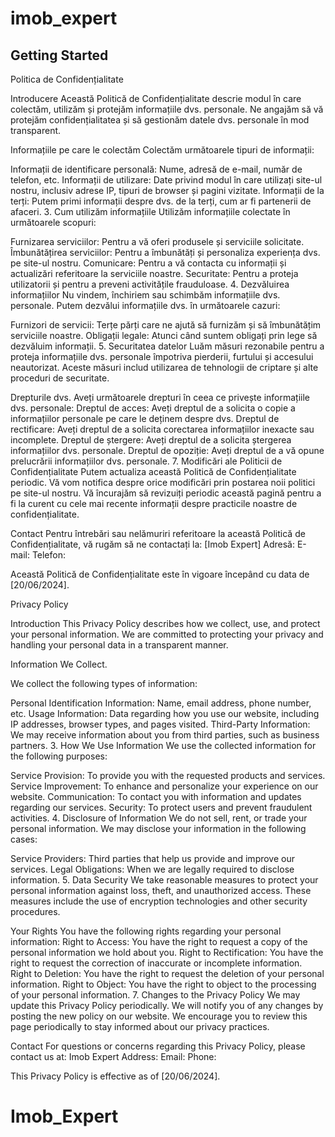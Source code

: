 # imob_expert


## Getting Started

Politica de Confidențialitate

Introducere Această Politică de Confidențialitate descrie modul în care colectăm, utilizăm și protejăm informațiile dvs. personale. Ne angajăm să vă protejăm confidențialitatea și să gestionăm datele dvs. personale în mod transparent.

Informațiile pe care le colectăm Colectăm următoarele tipuri de informații:

Informații de identificare personală: Nume, adresă de e-mail, număr de telefon, etc. Informații de utilizare: Date privind modul în care utilizați site-ul nostru, inclusiv adrese IP, tipuri de browser și pagini vizitate. Informații de la terți: Putem primi informații despre dvs. de la terți, cum ar fi partenerii de afaceri. 3. Cum utilizăm informațiile Utilizăm informațiile colectate în următoarele scopuri:

Furnizarea serviciilor: Pentru a vă oferi produsele și serviciile solicitate. Îmbunătățirea serviciilor: Pentru a îmbunătăți și personaliza experiența dvs. pe site-ul nostru. Comunicare: Pentru a vă contacta cu informații și actualizări referitoare la serviciile noastre. Securitate: Pentru a proteja utilizatorii și pentru a preveni activitățile frauduloase. 4. Dezvăluirea informațiilor Nu vindem, închiriem sau schimbăm informațiile dvs. personale. Putem dezvălui informațiile dvs. în următoarele cazuri:

Furnizori de servicii: Terțe părți care ne ajută să furnizăm și să îmbunătățim serviciile noastre. Obligații legale: Atunci când suntem obligați prin lege să dezvăluim informații. 5. Securitatea datelor Luăm măsuri rezonabile pentru a proteja informațiile dvs. personale împotriva pierderii, furtului și accesului neautorizat. Aceste măsuri includ utilizarea de tehnologii de criptare și alte proceduri de securitate.

Drepturile dvs. Aveți următoarele drepturi în ceea ce privește informațiile dvs. personale:
Dreptul de acces: Aveți dreptul de a solicita o copie a informațiilor personale pe care le deținem despre dvs. Dreptul de rectificare: Aveți dreptul de a solicita corectarea informațiilor inexacte sau incomplete. Dreptul de ștergere: Aveți dreptul de a solicita ștergerea informațiilor dvs. personale. Dreptul de opoziție: Aveți dreptul de a vă opune prelucrării informațiilor dvs. personale. 7. Modificări ale Politicii de Confidențialitate Putem actualiza această Politică de Confidențialitate periodic. Vă vom notifica despre orice modificări prin postarea noii politici pe site-ul nostru. Vă încurajăm să revizuiți periodic această pagină pentru a fi la curent cu cele mai recente informații despre practicile noastre de confidențialitate.

Contact Pentru întrebări sau nelămuriri referitoare la această Politică de Confidențialitate, vă rugăm să ne contactați la:
[Imob Expert] Adresă:
E-mail: Telefon:

Această Politică de Confidențialitate este în vigoare începând cu data de [20/06/2024].

Privacy Policy

Introduction This Privacy Policy describes how we collect, use, and protect your personal information. We are committed to protecting your privacy and handling your personal data in a transparent manner.

Information We Collect.

We collect the following types of information:

Personal Identification Information: Name, email address, phone number, etc. Usage Information: Data regarding how you use our website, including IP addresses, browser types, and pages visited. Third-Party Information: We may receive information about you from third parties, such as business partners. 3. How We Use Information We use the collected information for the following purposes:

Service Provision: To provide you with the requested products and services. Service Improvement: To enhance and personalize your experience on our website. Communication: To contact you with information and updates regarding our services. Security: To protect users and prevent fraudulent activities. 4. Disclosure of Information We do not sell, rent, or trade your personal information. We may disclose your information in the following cases:

Service Providers: Third parties that help us provide and improve our services. Legal Obligations: When we are legally required to disclose information. 5. Data Security We take reasonable measures to protect your personal information against loss, theft, and unauthorized access. These measures include the use of encryption technologies and other security procedures.

Your Rights You have the following rights regarding your personal information:
Right to Access: You have the right to request a copy of the personal information we hold about you. Right to Rectification: You have the right to request the correction of inaccurate or incomplete information. Right to Deletion: You have the right to request the deletion of your personal information. Right to Object: You have the right to object to the processing of your personal information. 7. Changes to the Privacy Policy We may update this Privacy Policy periodically. We will notify you of any changes by posting the new policy on our website. We encourage you to review this page periodically to stay informed about our privacy practices.

Contact For questions or concerns regarding this Privacy Policy, please contact us at:
Imob Expert Address: 
Email: 
Phone:

This Privacy Policy is effective as of [20/06/2024].
# Imob_Expert
